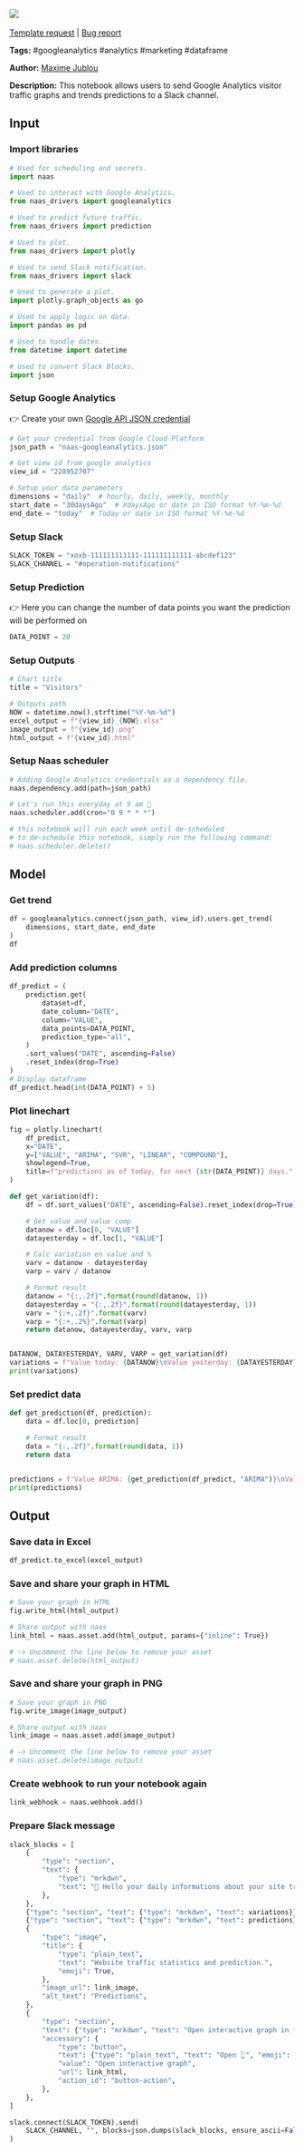 <a href="https://app.naas.ai/user-redirect/naas/downloader?url=https://raw.githubusercontent.com/jupyter-naas/awesome-notebooks/master/Google%20Analytics/Google_Analytics_Send_visitors_traffic_graph_and_trends_prediction_to_Slack_channel.ipynb" target="_parent"><img src="https://naasai-public.s3.eu-west-3.amazonaws.com/open_in_naas.svg"/></a><br><br><a href="https://github.com/jupyter-naas/awesome-notebooks/issues/new?assignees=&labels=&template=template-request.md&title=Tool+-+Action+of+the+notebook+">Template request</a> | <a href="https://github.com/jupyter-naas/awesome-notebooks/issues/new?assignees=&labels=bug&template=bug_report.md&title=Google+Analytics+-+Send+visitors+traffic+graph+and+trends+prediction+to+Slack+channel:+Error+short+description">Bug report</a>

**Tags:** #googleanalytics #analytics #marketing #dataframe

**Author:** [Maxime Jublou](https://www.linkedin.com/in/maxime-jublou)

**Description:** This notebook allows users to send Google Analytics visitor traffic graphs and trends predictions to a Slack channel.

## Input

### Import libraries


```python
# Used for scheduling and secrets.
import naas

# Used to interact with Google Analytics.
from naas_drivers import googleanalytics

# Used to predict future traffic.
from naas_drivers import prediction

# Used to plot.
from naas_drivers import plotly

# Used to send Slack notification.
from naas_drivers import slack

# Used to generate a plot.
import plotly.graph_objects as go

# Used to apply logic on data.
import pandas as pd

# Used to handle dates.
from datetime import datetime

# Used to convert Slack Blocks.
import json
```

### Setup Google Analytics

👉 Create your own <a href="">Google API JSON credential</a>


```python
# Get your credential from Google Cloud Platform
json_path = "naas-googleanalytics.json"

# Get view id from google analytics
view_id = "228952707"

# Setup your data parameters
dimensions = "daily"  # hourly, daily, weekly, monthly
start_date = "30daysAgo"  # XdaysAgo or date in ISO format %Y-%m-%d
end_date = "today"  # Today or date in ISO format %Y-%m-%d
```

### Setup Slack


```python
SLACK_TOKEN = "xoxb-111111111111-111111111111-abcdef123"
SLACK_CHANNEL = "#operation-notifications"
```

### Setup Prediction
👉 Here you can change the number of data points you want the prediction will be performed on


```python
DATA_POINT = 20
```

### Setup Outputs


```python
# Chart title
title = "Visitors"

# Outputs path
NOW = datetime.now().strftime("%Y-%m-%d")
excel_output = f"{view_id}_{NOW}.xlsx"
image_output = f"{view_id}.png"
html_output = f"{view_id}.html"
```

### Setup Naas scheduler


```python
# Adding Google Analytics credentials as a dependency file.
naas.dependency.add(path=json_path)

# Let's run this everyday at 9 am 🚀
naas.scheduler.add(cron="0 9 * * *")

# this notebook will run each week until de-scheduled
# to de-schedule this notebook, simply run the following command:
# naas.scheduler.delete()
```

## Model

### Get trend


```python
df = googleanalytics.connect(json_path, view_id).users.get_trend(
    dimensions, start_date, end_date
)
df
```

### Add prediction columns


```python
df_predict = (
    prediction.get(
        dataset=df,
        date_column="DATE",
        column="VALUE",
        data_points=DATA_POINT,
        prediction_type="all",
    )
    .sort_values("DATE", ascending=False)
    .reset_index(drop=True)
)
# Display dataframe
df_predict.head(int(DATA_POINT) + 5)
```

### Plot linechart


```python
fig = plotly.linechart(
    df_predict,
    x="DATE",
    y=["VALUE", "ARIMA", "SVR", "LINEAR", "COMPOUND"],
    showlegend=True,
    title=f"predictions as of today, for next {str(DATA_POINT)} days.",
)
```


```python
def get_variation(df):
    df = df.sort_values("DATE", ascending=False).reset_index(drop=True)

    # Get value and value comp
    datanow = df.loc[0, "VALUE"]
    datayesterday = df.loc[1, "VALUE"]

    # Calc variation en value and %
    varv = datanow - datayesterday
    varp = varv / datanow

    # Format result
    datanow = "{:,.2f}".format(round(datanow, 1))
    datayesterday = "{:,.2f}".format(round(datayesterday, 1))
    varv = "{:+,.2f}".format(varv)
    varp = "{:+,.2%}".format(varp)
    return datanow, datayesterday, varv, varp


DATANOW, DATAYESTERDAY, VARV, VARP = get_variation(df)
variations = f"Value today: {DATANOW}\nValue yesterday: {DATAYESTERDAY}\nVar. in value: {VARV}\nVar. in %: {VARP}"
print(variations)
```

### Set predict data


```python
def get_prediction(df, prediction):
    data = df.loc[0, prediction]

    # Format result
    data = "{:,.2f}".format(round(data, 1))
    return data


predictions = f'Value ARIMA: {get_prediction(df_predict, "ARIMA")}\nValue SVR: {get_prediction(df_predict, "SVR")}\nValue LINEAR: {get_prediction(df_predict, "LINEAR")}\nValue COMPOUND: {get_prediction(df_predict, "COMPOUND")}'
print(predictions)
```

## Output

### Save data in Excel


```python
df_predict.to_excel(excel_output)
```

### Save and share your graph in HTML


```python
# Save your graph in HTML
fig.write_html(html_output)

# Share output with naas
link_html = naas.asset.add(html_output, params={"inline": True})

# -> Uncomment the line below to remove your asset
# naas.asset.delete(html_output)
```

### Save and share your graph in PNG


```python
# Save your graph in PNG
fig.write_image(image_output)

# Share output with naas
link_image = naas.asset.add(image_output)

# -> Uncomment the line below to remove your asset
# naas.asset.delete(image_output)
```

### Create webhook to run your notebook again


```python
link_webhook = naas.webhook.add()
```

### Prepare Slack message


```python
slack_blocks = [
    {
        "type": "section",
        "text": {
            "type": "mrkdwn",
            "text": "👋 Hello your daily informations about your site traffic is freshly baked!\n\n",
        },
    },
    {"type": "section", "text": {"type": "mrkdwn", "text": variations}},
    {"type": "section", "text": {"type": "mrkdwn", "text": predictions}},
    {
        "type": "image",
        "title": {
            "type": "plain_text",
            "text": "Website traffic statistics and prediction.",
            "emoji": True,
        },
        "image_url": link_image,
        "alt_text": "Predictions",
    },
    {
        "type": "section",
        "text": {"type": "mrkdwn", "text": "Open interactive graph in full screen"},
        "accessory": {
            "type": "button",
            "text": {"type": "plain_text", "text": "Open 👆", "emoji": True},
            "value": "Open interactive graph",
            "url": link_html,
            "action_id": "button-action",
        },
    },
]
```


```python
slack.connect(SLACK_TOKEN).send(
    SLACK_CHANNEL, "", blocks=json.dumps(slack_blocks, ensure_ascii=False)
)
```

